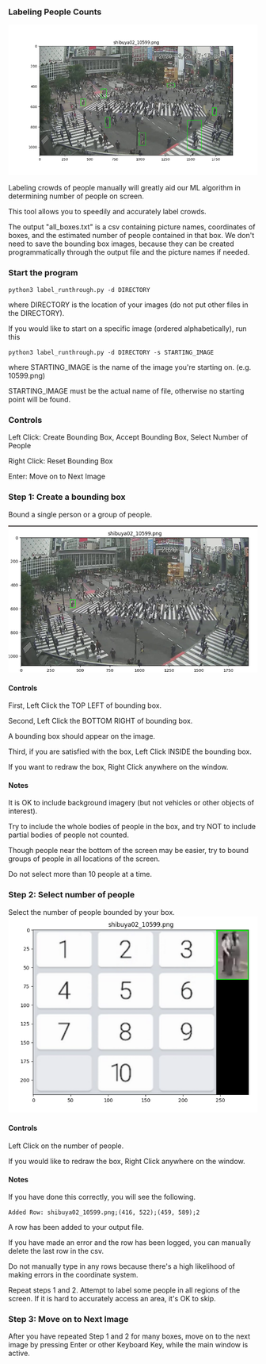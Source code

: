 ### Labeling People Counts
![picture](sample/sample.png)

Labeling crowds of people manually will greatly aid our ML algorithm in determining number of people on screen.

This tool allows you to speedily and accurately label crowds.

The output "all_boxes.txt" is a csv containing picture names, coordinates of boxes, and the estimated number of people contained in that box. We don't need to save the bounding box images, because they can be created programmatically through the output file and the picture names if needed.
### Start the program
```
python3 label_runthrough.py -d DIRECTORY
```
where DIRECTORY is the location of your images (do not put other files in the DIRECTORY).

If you would like to start on a specific image (ordered alphabetically), run this
```
python3 label_runthrough.py -d DIRECTORY -s STARTING_IMAGE
```
where STARTING_IMAGE is the name of the image you're starting on. (e.g. 10599.png)

STARTING_IMAGE must be the actual name of file, otherwise no starting point will be found.

### Controls
Left Click: Create Bounding Box, Accept Bounding Box, Select Number of People

Right Click: Reset Bounding Box

Enter: Move on to Next Image

### Step 1: Create a bounding box
Bound a single person or a group of people.

![picture](sample/bounding_box.png)

#### Controls
First, Left Click the TOP LEFT of bounding box.

Second, Left Click the BOTTOM RIGHT of bounding box.

A bounding box should appear on the image.

Third, if you are satisfied with the box, Left Click INSIDE the bounding box.

If you want to redraw the box, Right Click anywhere on the window.

#### Notes

It is OK to include background imagery (but not vehicles or other objects of interest).

Try to include the whole bodies of people in the box, and try NOT to include partial bodies of people not counted.

Though people near the bottom of the screen may be easier, try to bound groups of people in all locations of the screen.

Do not select more than 10 people at a time.

### Step 2: Select number of people
Select the number of people bounded by your box.
![picture](sample/number_pad_click.png)

#### Controls
Left Click on the number of people.

If you would like to redraw the box, Right Click anywhere on the window.

#### Notes
If you have done this correctly, you will see the following.
```
Added Row: shibuya02_10599.png;(416, 522);(459, 589);2
```
A row has been added to your output file.

If you have made an error and the row has been logged, you can manually delete the last row in the csv.

Do not manually type in any rows because there's a high likelihood of making errors in the coordinate system.

Repeat steps 1 and 2. Attempt to label some people in all regions of the screen. If it is hard to accurately access an area, it's OK to skip.
### Step 3: Move on to Next Image
After you have repeated Step 1 and 2 for many boxes, move on to the next image by pressing Enter or other Keyboard Key, while the main window is active.




